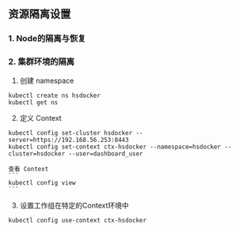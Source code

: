## 资源隔离设置

### 1. Node的隔离与恢复

### 2. 集群环境的隔离
1. 创建 namespace
```
kubectl create ns hsdocker
kubectl get ns
```

2. 定义 Context
```
kubectl config set-cluster hsdocker --server=https://192.168.56.253:8443
kubectl config set-context ctx-hsdocker --namespace=hsdocker --cluster=hsdocker --user=dashboard_user
```

    查看 Context
    ```
    kubectl config view
    ```

3. 设置工作组在特定的Context环境中
```
kubectl config use-context ctx-hsdocker
```
